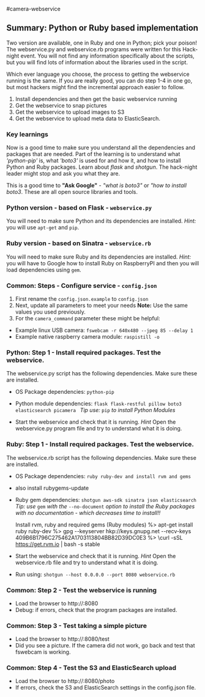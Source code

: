 #camera-webservice

## Summary: Python or Ruby based implementation
Two version are available, one in Ruby and one in Python; pick your poison! The webservice.py and webservice.rb programs were written for this Hack-night event.  You will not find any information specifically about the scripts, but you will find lots of information about the libraries used in the script.  

Which ever language you choose, the process to getting the webservice running is the same.  If you are really good, you can do step 1-4 in one go, but most hackers might find the incremental approach easier to follow.  

1. Install dependencies and then get the basic webservice running
2. Get the webservice to snap pictures
3. Get the webservice to upload images to S3
4. Get the webservice to upload meta data to ElasticSearch.

### Key learnings
Now is a good time to make sure you understand all the dependencies and packages that are needed.  Part of the learning is to understand what *'python-pip'* is, what *'boto3'* is used for and how it, and how to install Python and Ruby packages.  Learn about *flask* and *shotgun*.  The hack-night leader might stop and ask you what they are.

This is a good time to **"Ask Google"** - *"what is boto3"* or *"how to install boto3*.  These are all open source libraries and tools.    

### Python version - based on Flask - `webservice.py` ###
You will need to make sure Python and its dependencies are installed.  *Hint:* you will use `apt-get` and `pip`.

### Ruby version - based on Sinatra - `webservice.rb` ###
You will need to make sure Ruby and its dependencies are installed.  *Hint:* you will have to Google how to install Ruby on RaspberryPI and then you will load dependencies using `gem`.

### Common: Steps - Configure service - `config.json` ###
1. First rename the `config.json.example` to `config.json`
2. Next, update all parameters to meet your needs
**Note:** Use the same values you used previously.  
3. For the `camera_command` parameter these might be helpful:
  * Example linux USB camera: `fswebcam -r 640x480 --jpeg 85 --delay 1`
  * Example native raspberry camera module: `raspistill -o`

### Python: Step 1 - Install required packages.  Test the webservice.
The webservice.py script has the following dependencies. Make sure these are installed.
* OS Package dependencies: `python-pip`
* Python module dependencies: `flask flask-restful pillow boto3 elasticsearch picamera `
*Tip use:* `pip` *to install Python Modules*

* Start the webservice and check that it is running.
*Hint* Open the webservice.py program file and try to understand what it is doing.


### Ruby: Step 1 - Install required packages.  Test the webservice.
The webservice.rb script has the following dependencies. Make sure these are installed.
* OS Package dependencies: `ruby ruby-dev and install rvm and gems`
*    also install rubygems-update
* Ruby gem dependencies: `shotgun aws-sdk sinatra json elasticsearch`
*Tip:  use* `gem` *with the* `--no-document` *option to install the Ruby packages with no documentation - which decreases time to install!!*

    Install rvm, ruby and required gems (Ruby modules)
    %> apt-get install ruby ruby-dev
    %> gpg --keyserver hkp://keys.gnupg.net --recv-keys \
           409B6B1796C275462A1703113804BB82D39DC0E3
    %> \curl -sSL https://get.rvm.io | bash -s stable

* Start the webservice and check that it is running.
*Hint* Open the webservice.rb file and try to understand what it is doing.
* Run using: `shotgun --host 0.0.0.0 --port 8080 webservice.rb`


### Common: Step 2 - Test the webservice is running
* Load the browser to http://<ip address>:8080  
* Debug: if errors, check that the program packages are installed.

### Common: Step 3 - Test taking a simple picture
* Load the browser to http://<ip address>:8080/test
* Did you see a picture.  If the camera did not work, go back and test that fswebcam is working.

### Common: Step 4 - Test the S3 and ElasticSearch upload
* Load the browser to http://<ip address>:8080/photo
* If errors, check the S3 and ElasticSearch settings in the config.json file.
